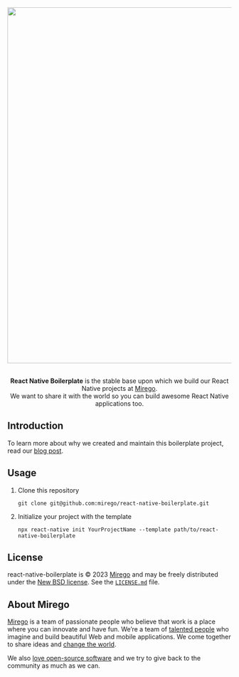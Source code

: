<div align="center">
  <img width="800" src="https://github.com/mirego/react-native-boilerplate/assets/11348/68bbb056-ade7-42fa-ac25-f86f994a6840" /><br /><br />

  <p>
    <strong>React Native Boilerplate</strong> is the stable base upon which we build our React Native projects at <a href="https://www.mirego.com">Mirego</a>.<br>We want to share it with the world so you can build awesome React Native applications too.
  </p>
</div>

## Introduction

To learn more about why we created and maintain this boilerplate project, read our [blog post](https://shift.mirego.com/en/boilerplate-projects).

## Usage

1. Clone this repository
    ```
    git clone git@github.com:mirego/react-native-boilerplate.git
    ```
2. Initialize your project with the template
    ```
    npx react-native init YourProjectName --template path/to/react-native-boilerplate
    ```

## License

react-native-boilerplate is © 2023 [Mirego](https://www.mirego.com) and may be freely distributed under the [New BSD license](http://opensource.org/licenses/BSD-3-Clause). See the [`LICENSE.md`](./LICENSE.md) file.

## About Mirego

[Mirego](https://www.mirego.com) is a team of passionate people who believe that work is a place where you can innovate and have fun. We’re a team of [talented people](https://life.mirego.com) who imagine and build beautiful Web and mobile applications. We come together to share ideas and [change the world](http://www.mirego.org).

We also [love open-source software](https://open.mirego.com) and we try to give back to the community as much as we can.
